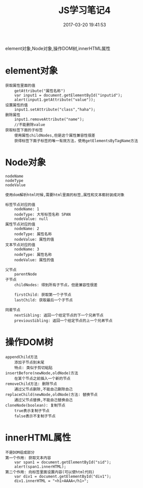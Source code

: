 ﻿---
title: JS学习笔记4
date: 2017-03-20 19:41:53
tags:
- JS
- Web
toc: true
---


element对象,Node对象,操作DOM树,innerHTML属性
<!--more-->
# element对象
	获取属性里面的值
		getAttribute("属性名称")
		var input1 = document.getElementById("inputid");
		alert(input1.getAttribute("value"));
	设置属性的值
		input1.setAttribute("class","haha");
	删除属性
		input1.removeAttribute("name");
		//不能删除value
	获取标签下面的子标签
		使用属性childNodes,但是这个属性兼容性很差
		获得标签下面子标签的唯一有效方法，使用getElementsByTagName方法

# Node对象
	nodeName
	nodeType
	nodeValue
	
	使用dom解析html时候,需要html里面的标签,属性和文本都封装成对象
	
	标签节点对应的值
		nodeName: 1
		nodeType: 大写标签名称 SPAN
		nodeValue: null
	属性节点对应的值
		nodeName: 2
		nodeType: 属性名称
		nodeValue: 属性的值
	文本节点对应的值
		nodeName: 3
		nodeType: 属性名称
		nodeValue: 属性的值
	
	父节点
		parentNode
	子节点
		childNodes: 得到所有子节点，但是兼容性很差
		
		firstChild: 获取第一个子节点
		lastChild: 获取最后一个子节点
		
	同辈节点
		nextSibling: 返回一个给定节点的下一个兄弟节点
		previousSibling: 返回一个给定节点的上一个兄弟节点
# 操作DOM树
	appendChild方法
		添加子节点到末尾
		特点: 类似于剪切粘贴
	insertBefore(newNode,oldNode)方法
		在某个节点之前插入一个新的节点
	removeChild方法: 删除节点
		通过父节点删除,不能自己删除自己
	replaceChild(newNode,oldNode)方法: 替换节点
		通过父节点替换,不能自己替换自己
	cloneNode(boolean): 复制节点
		true表示复制子节点
		false表示不复制子节点
# innerHTML属性
	不是DOM组成部分
	第一个作用: 获取文本内容
		var span1 = document.getElementById("sid");
		alert(span1.innerHTML);
	第二个作用: 向标签里面设置内容(可以使html代码)
		var div1 = document.getElementById("div1");
		div1.innerHTML = "<h1>AAAA</h1>";
	
